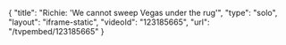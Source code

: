 {
    "title": "Richie: 'We cannot sweep Vegas under the rug'",
    "type": "solo",
    "layout": "iframe-static",
    "videoId": "123185665",
    "url": "\/tvpembed\/123185665"
}